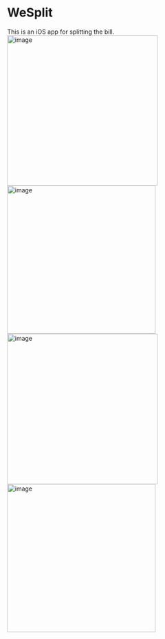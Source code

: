 # WeSplit
This is an iOS app for splitting the bill.
<br/>
<img width="350" alt="image" src="https://github.com/user-attachments/assets/6693bc8e-b7e4-46e2-b0d8-58f3abe9ed71" />
<img width="345" alt="image" src="https://github.com/user-attachments/assets/76b25faa-c19b-4d21-afb9-cc9abb2a23c1" />
<img width="350" alt="image" src="https://github.com/user-attachments/assets/2b2d42eb-eb54-433e-85ce-f9fc563d93e3" />
<img width="345" alt="image" src="https://github.com/user-attachments/assets/8449efae-de74-4ae5-8f26-ddbba9c8aa92" />


